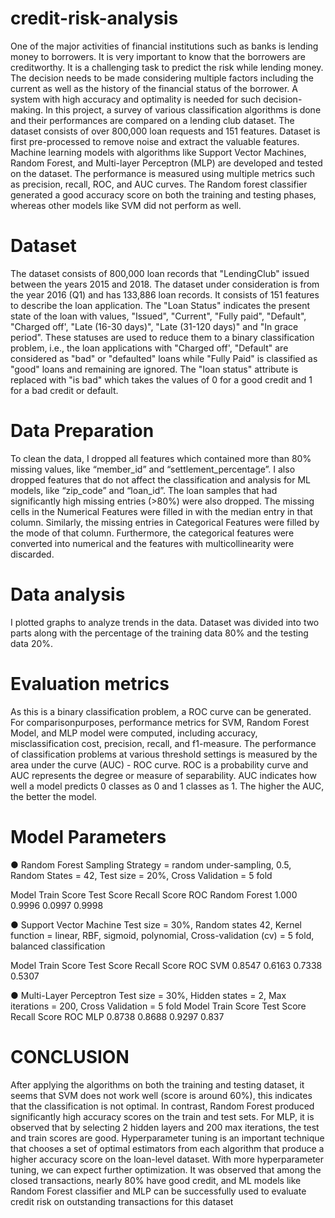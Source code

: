 # credit-risk-analysis
One of the major activities of financial institutions such as banks is lending money to borrowers. It is very important to know that the borrowers are creditworthy. It is a challenging task to predict the risk while lending money. The decision needs to be made considering multiple factors including the current as well as the history of the financial status of the borrower. A system with high accuracy and optimality is needed for such decision-making. In this project, a survey of various classification algorithms is done and their performances are compared on a lending club dataset. The dataset consists of over 800,000 loan requests and 151 features. Dataset is first pre-processed to remove noise and extract the valuable features. Machine learning models with algorithms like Support Vector Machines, Random Forest, and Multi-layer Perceptron (MLP) are developed and tested on the dataset. The performance is measured using multiple metrics such as precision, recall, ROC, and AUC curves. The Random forest classifier generated a good accuracy score on both the training and testing phases, whereas other models like SVM did not perform as well.

# Dataset
The dataset consists of 800,000 loan records that "LendingClub" issued between the
years 2015 and 2018. The dataset under consideration is from the year 2016 (Q1) and has  133,886 loan records. It consists of 151 features to describe the loan application. The "Loan Status" indicates the present state of the loan with values, "Issued", "Current", "Fully paid", "Default", "Charged off', "Late (16-30 days)", "Late (31-120 days)" and "In grace period". These statuses are used to reduce them to a binary classification problem, i.e., the loan applications with "Charged off', "Default" are considered as "bad" or "defaulted" loans while "Fully Paid" is classified as "good" loans and remaining are ignored. The "Ioan status" attribute is replaced with "is bad" which takes the values of 0 for a good credit and 1 for a bad credit or default.

# Data Preparation
To clean the data, I dropped all features which contained more than 80% missing values, like “member_id” and “settlement_percentage”. I also dropped features that do not affect the classification and analysis for ML models, like “zip_code” and “loan_id”. The loan samples that had significantly high missing entries (>80%) were also dropped. The missing cells in the Numerical Features were filled in with the median entry in that column. Similarly, the missing entries in Categorical Features were filled by the mode of that column. Furthermore, the categorical features were converted into numerical and the features with multicollinearity were discarded.

# Data analysis
I plotted graphs to analyze trends in the data. Dataset was divided into two parts along with the percentage of the training data 80% and the testing data 20%.

# Evaluation metrics
As this is a binary classification problem, a ROC curve can be generated. For comparisonpurposes, performance metrics for SVM, Random Forest Model, and MLP model were computed, including accuracy, misclassification cost, precision, recall, and f1-measure. The performance of classification problems at various threshold settings is measured by the area under the curve (AUC) - ROC curve. ROC is a probability curve and AUC
represents the degree or measure of separability. AUC indicates how well a model predicts 0 classes as 0 and 1 classes as 1. The higher the AUC, the better the model.

# Model Parameters
● Random Forest
Sampling Strategy = random under-sampling, 0.5, Random States = 42,
Test size = 20%, Cross Validation = 5 fold

Model          Train Score Test Score Recall Score ROC
Random Forest  1.000       0.9996     0.0997       0.9998

● Support Vector Machine
Test size = 30%, Random states 42, Kernel function = linear, RBF, sigmoid,
polynomial, Cross-validation (cv) = 5 fold, balanced classification

Model Train Score Test Score Recall Score ROC
SVM   0.8547      0.6163     0.7338       0.5307


● Multi-Layer Perceptron
Test size = 30%, Hidden states = 2, Max iterations = 200, Cross Validation
= 5 fold
Model Train Score Test Score Recall Score ROC
MLP   0.8738      0.8688     0.9297       0.837


# CONCLUSION
After applying the algorithms on both the training and testing dataset, it seems that SVM does not work well (score is around 60%), this indicates that the classification is not optimal. In contrast, Random Forest produced significantly high accuracy scores on the train and test sets. For MLP, it is observed that by selecting 2 hidden layers and 200 max iterations, the test and train scores are good. Hyperparameter tuning is an important technique that chooses a set of optimal estimators from each algorithm that produce a higher accuracy score on the loan-level dataset. With more hyperparameter tuning, we can expect further optimization. It was observed that among the closed transactions, nearly 80% have good credit, and ML models like Random Forest classifier and MLP can be successfully used to evaluate credit risk on outstanding transactions for this dataset